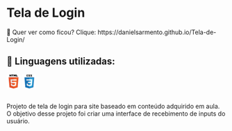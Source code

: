 # Tela de Login

<p align="left"> 
🚀  Quer ver como ficou? Clique:
https://danielsarmento.github.io/Tela-de-Login/
 </p>

## 🚀 Linguagens utilizadas:

<code><img height="32" src="https://raw.githubusercontent.com/github/explore/80688e429a7d4ef2fca1e82350fe8e3517d3494d/topics/html/html.png" alt="HTML5"/></code>
<code><img height="32" src="https://raw.githubusercontent.com/github/explore/80688e429a7d4ef2fca1e82350fe8e3517d3494d/topics/css/css.png" alt="CSS"/></code>

##
<p> Projeto de tela de login para site baseado em conteúdo adquirido em aula. O objetivo desse projeto foi criar uma interface de recebimento de inputs do usuário.

